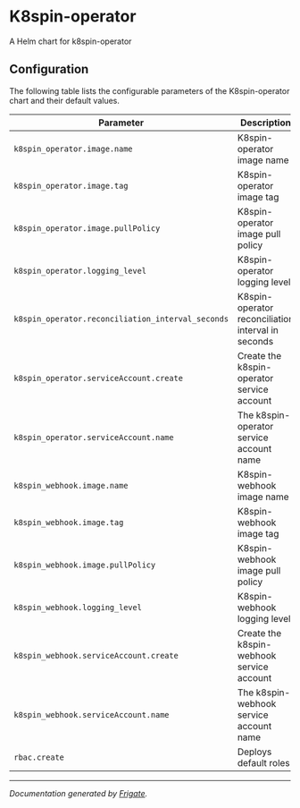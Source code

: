 
K8spin-operator
===========

A Helm chart for k8spin-operator


## Configuration

The following table lists the configurable parameters of the K8spin-operator chart and their default values.

| Parameter                | Description             | Default        |
| ------------------------ | ----------------------- | -------------- |
| `k8spin_operator.image.name` | K8spin-operator image name | `"ghcr.io/k8spin/k8spin-operator"` |
| `k8spin_operator.image.tag` | K8spin-operator image tag | `"v1.0.4"` |
| `k8spin_operator.image.pullPolicy` | K8spin-operator image pull policy | `"IfNotPresent"` |
| `k8spin_operator.logging_level` | K8spin-operator logging level | `"DEBUG"` |
| `k8spin_operator.reconciliation_interval_seconds` | K8spin-operator reconciliation interval in seconds | `"15"` |
| `k8spin_operator.serviceAccount.create` | Create the k8spin-operator service account | `true` |
| `k8spin_operator.serviceAccount.name` | The k8spin-operator service account name | `null` |
| `k8spin_webhook.image.name` | K8spin-webhook image name | `"ghcr.io/k8spin/k8spin-webhook"` |
| `k8spin_webhook.image.tag` | K8spin-webhook image tag | `"v1.0.4"` |
| `k8spin_webhook.image.pullPolicy` | K8spin-webhook image pull policy | `"IfNotPresent"` |
| `k8spin_webhook.logging_level` | K8spin-webhook logging level | `"DEBUG"` |
| `k8spin_webhook.serviceAccount.create` | Create the k8spin-webhook service account | `true` |
| `k8spin_webhook.serviceAccount.name` | The k8spin-webhook service account name | `null` |
| `rbac.create` | Deploys default roles | `true` |



---
_Documentation generated by [Frigate](https://frigate.readthedocs.io)._

